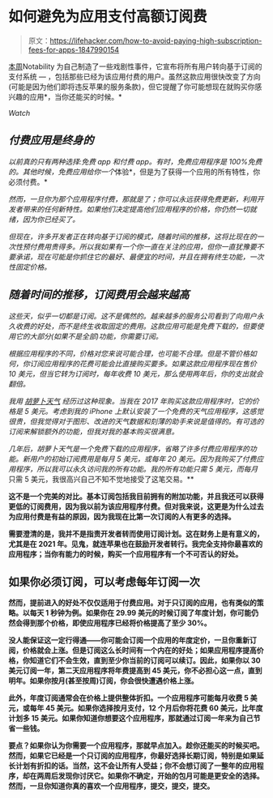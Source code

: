 # 如何避免为应用支付高额订阅费

> 原文：<https://lifehacker.com/how-to-avoid-paying-high-subscription-fees-for-apps-1847990154>

[本周](https://www.xda-developers.com/notability-ios-app-paywalls-features/)Notability 为自己制造了一些戏剧性事件，它宣布将所有用户转向基于订阅的支付系统 — ，包括那些已经为该应用付费的用户。虽然这款应用很快改变了方向(可能是因为他们即将违反苹果的服务条款)，但它提醒了你可能想现在就购买你感兴趣的应用*，当你还能买的时候。* 

*Watch*

## *付费应用是终身的*

*以前真的只有两种选择:免费 app 和付费 app。有时，免费应用程序是 100%免费的。其他时候，免费应用给你一个*体验*，但是为了获得一个应用的所有特性，你必须付费。* 

*然而，一旦你为那个应用程序付费，那就是了；你可以永远获得免费更新，利用开发者带来的任何新特性。如果他们决定提高他们应用程序的价格，你仍然一切就绪，因为你已经买了。* 

*但现在，许多开发者正在转向基于订阅的模式，随着时间的推移，这将比现在的一次性预付费用贵得多。所以我如果有一个你一直在关注的应用，但你一直犹豫要不要承诺，现在可能是你抓住它的最好、最便宜的时间，并且在拥有终生功能，一次性固定价格。*

## *随着时间的推移，订阅费用会越来越高*

*这些天，似乎一切都是订阅。这不是偶然的。越来越多的服务公司看到了向用户永久收费的好处，而不是终生收取固定的费用。这款应用可能是免费下载的，但要使用它的大部分(如果不是全部)功能，你需要订阅。*

*根据应用程序的不同，价格对您来说可能合理，也可能不合理。但是不管价格如何，你订阅应用程序的花费可能会比直接购买要多。如果这款应用程序现在售价 10 美元，但当它转为订阅时，每年收费 10 美元，那么使用两年后，你的支出就会翻倍。*

*我用 [胡萝卜天气](https://www.meetcarrot.com/weather/) 经历过这种现象。当我在 2017 年购买这款应用程序时，它的价格是 5 美元。考虑到我的 iPhone 上默认安装了一个免费的天气应用程序，这感觉很贵，但我觉得对于图形、改进的天气数据和刻薄的助手来说是值得的。有可选的订阅来解锁额外的功能，但我对我的基本购买很满意。*

*几年后，胡萝卜天气是一个免费下载的应用程序，省略了许多付费应用程序的功能。新用户的初始订阅费用是每月 5 美元，或每年 20 美元。因为我购买了付费应用程序，所以我可以永久访问我的所有功能。我的所有功能只需 5 美元，而每月*只需 5 美元，我很高兴自己不知不觉地接受了这笔交易。**

**这不是一个完美的对比。基本订阅包括我目前拥有的附加功能，并且我还可以获得更低的订阅费用，因为我以前为该应用程序付费。但对我来说，这更是为什么过去为应用付费是有益的原因，因为我现在比第一次订阅的人有更多的选择。**

**需要澄清的是，我并不是指责开发者转而使用订阅计划。这在财务上是有意义的，尤其是在 2021 年。见鬼，就连苹果也在鼓励开发者转行。我完全支持你最喜欢的应用程序；当你有能力的时候，购买一个应用程序有一个不可否认的好处。**

## **如果你必须订阅，可以考虑每年订阅一次**

**然而，提前进入的好处不仅仅适用于付费应用。对于只订阅的应用，也有类似的策略。以每天 1 秒钟为例。如果你在 29.99 美元的时候订阅了年度计划，你可能仍然会得到那个价格，即使应用程序已经将价格提高了至少 30%。**

**没人能保证这一定行得通——你可能会订阅一个应用的年度定价，一旦你重新订阅，价格就会上涨。但是订阅这么长时间有一个内在的好处；如果应用程序提高价格，你知道它们不会生效，直到至少你当前的订阅可以续订。因此，如果你以 30 美元订阅一年，第二天应用程序将年费提高到 45 美元，你不必担心这一点，直到明年。如果你按月(甚至按周)订阅，你会很快遭遇价格上涨。** 

**此外，年度订阅通常会在价格上提供整体折扣。一个应用程序可能每月收费 5 美元，或每年 45 美元。如果你选择按月支付，12 个月后你将花费 60 美元，比年度计划多 15 美元。如果你知道你想要这个应用程序，那就通过订阅一年来为自己节省一些钱。**

**要点？如果你认为你需要一个应用程序，那就早点加入。趁你还能买的时候买吧。然而，如果它已经是一个只订阅的应用程序，你最好选择长期订阅，特别是如果延长计划有折扣的话。当然，这不会让所有人受益；你不会想订阅了一整年的应用程序，却在两周后发现你讨厌它。如果你不确定，开始的包月可能是更安全的选择。然而，一旦你知道你真的喜欢一个应用程序，提交，提交，提交。**